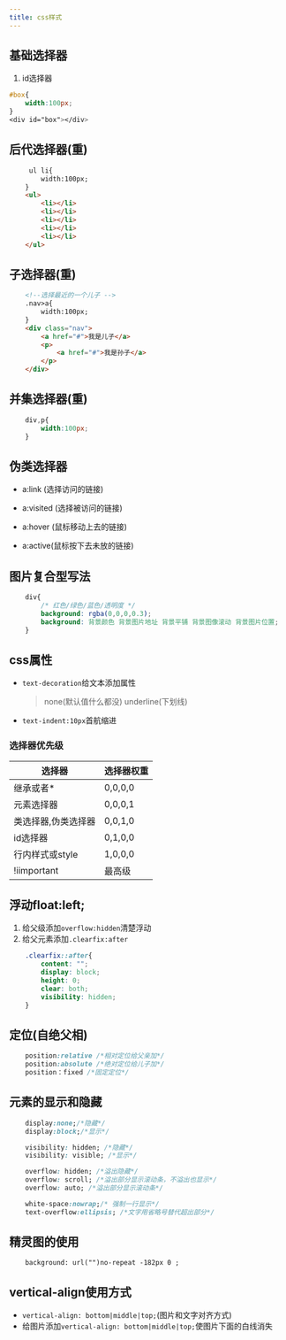```yaml
---
title: css样式
---
```

## 基础选择器
1. id选择器
```css
#box{
    width:100px;
}
<div id="box"></div>
```

## 后代选择器(重)
```html
     ul li{
        width:100px;
    }
    <ul>
        <li></li>
        <li></li>
        <li></li>
        <li></li>
        <li></li>
    </ul>
```
## 子选择器(重)
```html
    <!--选择最近的一个儿子 -->
    .nav>a{
        width:100px;
    }
    <div class="nav">
        <a href="#">我是儿子</a>
        <p>
            <a href="#">我是孙子</a>
        </p>
    </div>
```
## 并集选择器(重)
```css
    div,p{
        width:100px;
    }
```
## 伪类选择器
+ a:link (选择访问的链接)   

+ a:visited (选择被访问的链接)

+ a:hover (鼠标移动上去的链接)

+ a:active(鼠标按下去未放的链接)

## 图片复合型写法
```css
    div{
        /* 红色/绿色/蓝色/透明度 */
        background: rgba(0,0,0,0.3);
        background: 背景颜色 背景图片地址 背景平铺 背景图像滚动 背景图片位置;
    }
```

## css属性
+ `text-decoration`给文本添加属性
    > none(默认值什么都没)
    > underline(下划线)

+ `text-indent:10px`首航缩进


### 选择器优先级
| 选择器    | 选择器权重             |
| ----------- | ------------------ |
| 继承或者*     | 0,0,0,0      |
| 元素选择器   | 0,0,0,1     |
| 类选择器,伪类选择器 | 0,0,1,0           |
| id选择器  | 0,1,0,0 |
|  行内样式或style    | 1,0,0,0 |
| !iimportant | 最高级      |


## 浮动float:left;
1. 给父级添加`overflow:hidden`清楚浮动
2. 给父元素添加`.clearfix:after`
```css
    .clearfix::after{
        content: "";
        display: block;
        height: 0;
        clear: both;
        visibility: hidden;
    }
```

## 定位(自绝父相)
```css
    position:relative /*相对定位给父亲加*/
    position:absolute /*绝对定位给儿子加*/
    position：fixed /*固定定位*/ 
```

## 元素的显示和隐藏
```css
    display:none;/*隐藏*/
    display:block;/*显示*/
```
```css
    visibility: hidden; /*隐藏*/
    visibility: visible; /*显示*/
```
```css
    overflow: hidden; /*溢出隐藏*/
    overflow: scroll; /*溢出部分显示滚动条，不溢出也显示*/
    overflow: auto; /*溢出部分显示滚动条*/
```
```css
    white-space:nowrap;/* 强制一行显示*/
    text-overflow:ellipsis; /*文字用省略号替代超出部分*/
```
## 精灵图的使用
```
    background: url("")no-repeat -182px 0 ;
```
##  vertical-align使用方式
+  `vertical-align: bottom|middle|top;`(图片和文字对齐方式)
+ 给图片添加`vertical-align: bottom|middle|top;`使图片下面的白线消失

